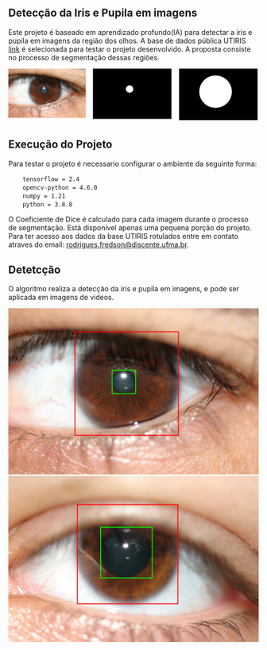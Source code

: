 ## Detecção da Iris e Pupila em imagens

Este projeto é baseado em aprendizado profundo(IA) para detectar a íris e pupila em imagens da região dos olhos. A base de dados pública UTIRIS [link](https://utiris.wordpress.com/2014/03/04/university-of-tehran-iris-image-repository/) é selecionada para testar o projeto desenvolvido. A proposta consiste no processo de segmentação dessas regiões.

![Screenshot](/01.png)

## Execução do Projeto

Para testar o projeto é necessario configurar o ambiente da seguinte forma:

```bash
    tensorflow = 2.4
    opencv-python = 4.6.0
    numpy = 1.21
    python = 3.8.8
``` 

O Coeficiente de Dice é calculado para cada imagem durante o processo de segmentação. Está disponível apenas uma pequena porção do projeto. Para ter acesso aos dados da base UTIRIS rotulados entre em contato atraves do email: rodrigues.fredson@discente.ufma.br. 


## Detetcção 
O algoritmo realiza a detecção da iris e pupila em imagens, e pode ser aplicada em imagens de videos. 

![Screenshot](/results/detect/bbox_0.png)
![Screenshot](/results/detect/bbox_13.png)
